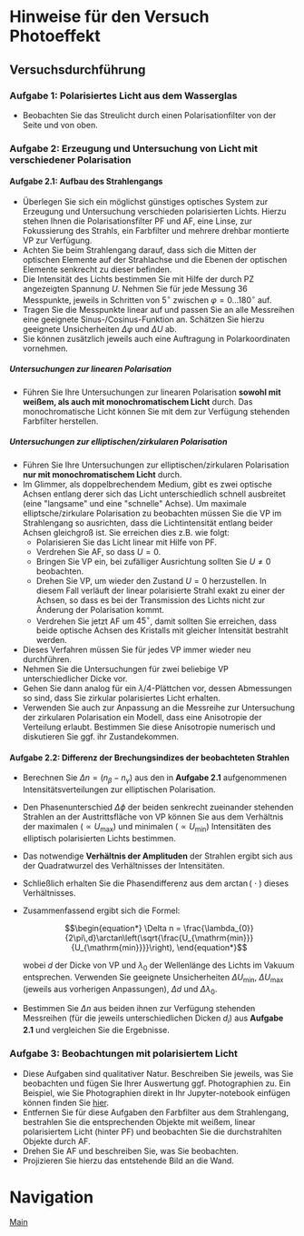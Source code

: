 # Hinweise für den Versuch Photoeffekt

## Versuchsdurchführung

### Aufgabe 1: Polarisiertes Licht aus dem Wasserglas

- Beobachten Sie das Streulicht durch einen Polarisationfilter von der Seite und von oben. 

### Aufgabe 2: Erzeugung und Untersuchung von Licht mit verschiedener Polarisation

#### Aufgabe 2.1: Aufbau des Strahlengangs

- Überlegen Sie sich ein möglichst günstiges optisches System zur Erzeugung und Untersuchung verschieden polarisierten Lichts. Hierzu stehen Ihnen die Polarisationsfilter PF und AF, eine Linse, zur Fokussierung des Strahls, ein Farbfilter und mehrere drehbar montierte VP zur Verfügung. 
- Achten Sie beim Strahlengang darauf, dass sich die Mitten der optischen Elemente auf der Strahlachse und die Ebenen der optischen Elemente senkrecht zu dieser befinden.
- Die Intensität des Lichts bestimmen Sie mit Hilfe der durch PZ angezeigten Spannung $U$. Nehmen Sie für jede Messung 36 Messpunkte, jeweils in Schritten von $5^{\circ}$ zwischen $\varphi=0\ldots180^{\circ}$ auf. 
- Tragen Sie die Messpunkte linear auf und passen Sie an alle Messreihen eine geeignete Sinus-/Cosinus-Funktion an. Schätzen Sie hierzu geeignete Unsicherheiten $\Delta\varphi$ und $\Delta U$ ab.
- Sie können zusätzlich jeweils auch eine Auftragung in Polarkoordinaten vornehmen. 

##### Untersuchungen zur linearen Polarisation

- Führen Sie Ihre Untersuchungen zur linearen Polarisation **sowohl mit weißem, als auch mit monochromatischem Licht** durch. Das monochromatische Licht können Sie mit dem zur Verfügung stehenden Farbfilter herstellen.

##### Untersuchungen zur elliptischen/zirkularen Polarisation

- Führen Sie Ihre Untersuchungen zur elliptischen/zirkularen Polarisation **nur mit monochromatischem Licht** durch. 
- Im Glimmer, als doppelbrechendem Medium, gibt es zwei optische Achsen entlang derer sich das Licht unterschiedlich schnell ausbreitet (eine "langsame" und eine "schnelle" Achse). Um maximale elliptsche/zirkulare Polarisation zu beobachten müssen Sie die VP im Strahlengang so ausrichten, dass die Lichtintensität entlang beider Achsen gleichgroß ist. Sie erreichen dies z.B. wie folgt: 
  - Polarisieren Sie das Licht linear mit Hilfe von PF.
  - Verdrehen Sie AF, so dass $U=0$.
  - Bringen Sie VP ein, bei zufälliger Ausrichtung sollten Sie $U\neq0$ beobachten.
  - Drehen Sie VP, um wieder den Zustand $U=0$ herzustellen. In diesem Fall verläuft der linear polarisierte Strahl exakt zu einer der Achsen, so dass es bei der Transmission des Lichts nicht zur Änderung der Polarisation kommt. 
  - Verdrehen Sie jetzt AF um $45^{\circ}$, damit sollten Sie erreichen, dass beide optische Achsen des Kristalls mit gleicher Intensität bestrahlt werden. 
- Dieses Verfahren müssen Sie für jedes VP immer wieder neu durchführen. 
- Nehmen Sie die Untersuchungen für zwei beliebige VP unterschiedlicher Dicke vor. 
- Gehen Sie dann analog für ein $\lambda/4$-Plättchen vor, dessen Abmessungen so sind, dass Sie zirkular polarisiertes Licht erhalten. 
- Verwenden Sie auch zur Anpassung an die Messreihe zur Untersuchung der zirkularen Polarisation ein Modell, dass eine Anisotropie der Verteilung erlaubt. Bestimmen Sie diese Anisotropie numerisch und diskutieren Sie ggf. ihr Zustandekommen.

#### Aufgabe 2.2: Differenz der Brechungsindizes der beobachteten Strahlen

- Berechnen Sie $\Delta n=\left(n_{\beta} - n_{\gamma}\right)$ aus den in **Aufgabe 2.1** aufgenommenen Intensitätsverteilungen zur elliptischen Polarisation. 

- Den Phasenunterschied $\Delta\phi$ der beiden senkrecht zueinander stehenden Strahlen an der Austrittsfläche von VP können Sie aus dem Verhältnis der maximalen ($\propto U_{\mathrm{max}}$) und minimalen ($\propto U_{\mathrm{min}}$) Intensitäten des elliptisch polarisierten Lichts bestimmen. 

- Das notwendige **Verhältnis der Amplituden** der Strahlen ergibt sich aus der Quadratwurzel des Verhältnisses der Intensitäten. 

- Schließlich erhalten Sie die Phasendifferenz aus dem $\arctan(\ \cdot\ )$ dieses Verhältnisses. 

- Zusammenfassend ergibt sich die Formel: 
  ```math
  \begin{equation*}
  \Delta n = \frac{\lambda_{0}}{2\pi\,d}\arctan\left(\sqrt{\frac{U_{\mathrm{min}}}{U_{\mathrm{min}}}}\right),
  \end{equation*}
  ```

  wobei $d$ der Dicke von VP und $\lambda_{0}$ der Wellenlänge des Lichts im Vakuum entsprechen. Verwenden Sie geeignete Unsicherheiten $\Delta U_{\mathrm{min}}$, $\Delta U_{\mathrm{max}}$ (jeweils aus vorherigen Anpassungen), $\Delta d$ und $\Delta \lambda_{0}$. 

- Bestimmen Sie $\Delta n$ aus beiden ihnen zur Verfügung stehenden Messreihen (für die jeweils unterschiedlichen Dicken $d_{i}$) aus **Aufgabe 2.1** und vergleichen Sie die Ergebnisse.

### Aufgabe 3: Beobachtungen mit polarisiertem Licht

- Diese Aufgaben sind qualitativer Natur. Beschreiben Sie jeweils, was Sie beobachten und fügen Sie Ihrer Auswertung ggf. Photographien zu. Ein Beispiel, wie Sie Photographien direkt in Ihr Jupyter-notebook einfügen können finden Sie [hier](https://gitlab.kit.edu/kit/etp-lehre/p1-praktikum/students/-/blob/main/tools/add_figures.ipynb). 
- Entfernen Sie für diese Aufgaben den Farbfilter aus dem Strahlengang, bestrahlen Sie die entsprechenden Objekte mit weißem, linear polarisiertem Licht (hinter PF) und beobachten Sie die durchstrahlten Objekte durch AF. 
- Drehen Sie AF und beschreiben Sie, was Sie beobachten.  
- Projizieren Sie hierzu das entstehende Bild an die Wand. 

# Navigation

[Main](https://gitlab.kit.edu/kit/etp-lehre/p2-praktikum/students/-/tree/main/Polarisation)
